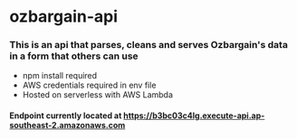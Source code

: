# ozbargain-api
### This is an api that parses, cleans and serves Ozbargain's data in a form that others can use
* npm install required
* AWS credentials required in env file
* Hosted on serverless with AWS Lambda
#### Endpoint currently located at https://b3bc03c4lg.execute-api.ap-southeast-2.amazonaws.com
